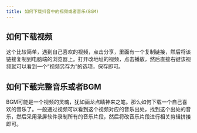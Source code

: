 ```yaml
---
title: 如何下载抖音中的视频或者音乐(BGM)
---
```






## 如何下载视频

这个比较简单，遇到自己喜欢的视频，点击分享，里面有一个复制链接，然后将该链接复制到电脑端的浏览器上。打开改地址的视频，点击播放，然后直接右键该视频就可以看到一个“视频另存为”的选项，保存即可。

## 如何下载完整音乐或者BGM

BGM可能是一个视频的灵魂，犹如画龙点睛神来之笔。那么如何下载一个自己喜欢的音乐了。一般通过视频可以看到这个视频对应的音乐出处，找到这个出处的音乐，然后采用录屏软件录制所有的音乐片段，然后将改音乐片段进行相关剪辑拼接即可。

